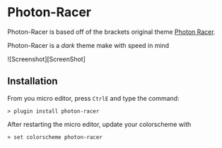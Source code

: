 # Photon-Racer
Photon-Racer is based off of the brackets original theme [Photon Racer](https://github.com/Brackets-Themes/PhotonRacer). 

Photon-Racer is a *dark* theme make with speed in mind

![Screenshot][ScreenShot]

## Installation

From you micro editor, press `CtrlE` and type the command:

```
> plugin install photon-racer
```

After restarting the micro editor, update your colorscheme with

```
> set colorscheme photon-racer
```